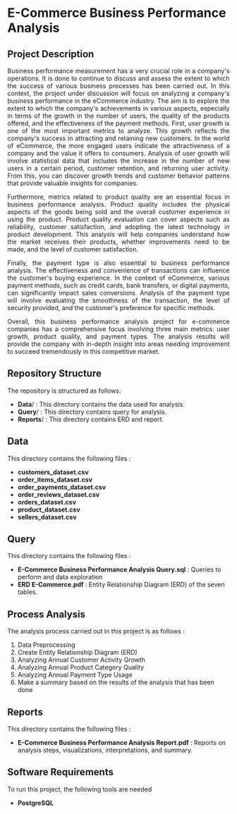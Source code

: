 <p align="center">
  <h1> E-Commerce Business Performance Analysis </h1>
</p>

## Project Description
<p align="justify">
Business performance measurement has a very crucial role in a company's operations. It is done to continue to discuss and assess the extent to which the success of various business processes has been carried out. In this context, the project under discussion will focus on analyzing a company's business performance in the eCommerce industry. The aim is to explore the extent to which the company's achievements in various aspects, especially in terms of the growth in the number of users, the quality of the products offered, and the effectiveness of the payment methods.
First, user growth is one of the most important metrics to analyze. This growth reflects the company's success in attracting and retaining new customers. In the world of eCommerce, the more engaged users indicate the attractiveness of a company and the value it offers to consumers. Analysis of user growth will involve statistical data that includes the increase in the number of new users in a certain period, customer retention, and returning user activity. From this, you can discover growth trends and customer behavior patterns that provide valuable insights for companies.
<p align="justify">
Furthermore, metrics related to product quality are an essential focus in business performance analysis. Product quality includes the physical aspects of the goods being sold and the overall customer experience in using the product. Product quality evaluation can cover aspects such as reliability, customer satisfaction, and adopting the latest technology in product development. This analysis will help companies understand how the market receives their products, whether improvements need to be made, and the level of customer satisfaction.
<p align="justify">
Finally, the payment type is also essential to business performance analysis. The effectiveness and convenience of transactions can influence the customer's buying experience. In the context of eCommerce, various payment methods, such as credit cards, bank transfers, or digital payments, can significantly impact sales conversions. Analysis of the payment type will involve evaluating the smoothness of the transaction, the level of security provided, and the customer's preference for specific methods.
<p align="justify">
Overall, this business performance analysis project for e-commerce companies has a comprehensive focus involving three main metrics: user growth, product quality, and payment types. The analysis results will provide the company with in-depth insight into areas needing improvement to succeed tremendously in this competitive market.
</p>

## Repository Structure
<p align="justify">
The repository is structured as follows:

  * **Data**/    : This directory contains the data used for analysis.
  * **Query**/   : This directory contains query for analysis.
  * **Reports**/ : This directory contains ERD and report.

</p>

## Data
<p align="justify">
This directory contains the following files :

  * **customers_dataset.csv**
  * **order_items_dataset.csv**
  * **order_payments_dataset.csv**
  * **order_reviews_dataset.csv**
  * **orders_dataset.csv**
  * **product_dataset.csv**
  * **sellers_dataset.csv**
</p>

## Query
<p align="justify">
This directory contains the following files :
  
  * **E-Commerce Business Performance Analysis Query.sql** : Queries to perform and data exploration
  * **ERD E-Commerce.pdf** : Entity Relationship Diagram (ERD) of the seven tables.
</p>

## Process Analysis
<p align="justify">
The analysis process carried out in this project is as follows :
  
  1. Data Preprocessing
  2. Create Entity Relationship Diagram (ERD)
  3. Analyzing Annual Customer Activity Growth
  4. Analyzing Annual Product Category Quality
  5. Analyzing Annual Payment Type Usage
  6. Make a summary based on the results of the analysis that has been done
</p>

## Reports
<p align="justify">
This directory contains the following files :

  * **E-Commerce Business Performance  Analysis Report.pdf** : Reports on analysis steps, visualizations, interpretations, and summary.
</p>

## Software Requirements
<p align="justify">
To run this project, the following tools are needed

  * **PostgreSQL**
</p>
